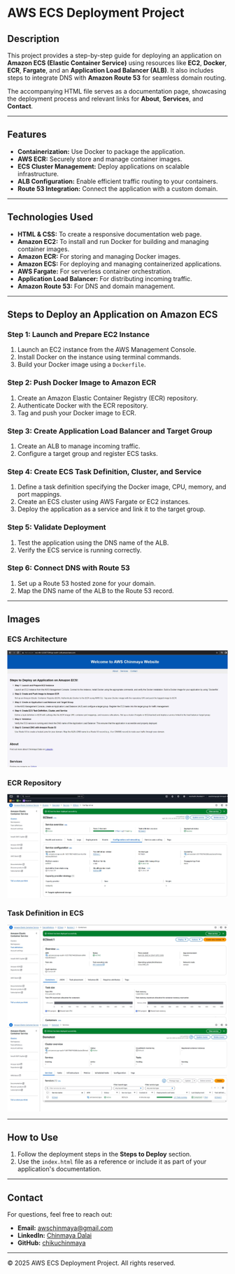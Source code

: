 # AWS ECS Deployment Project

## Description
This project provides a step-by-step guide for deploying an application on **Amazon ECS (Elastic Container Service)** using resources like **EC2**, **Docker**, **ECR**, **Fargate**, and an **Application Load Balancer (ALB)**. It also includes steps to integrate DNS with **Amazon Route 53** for seamless domain routing.

The accompanying HTML file serves as a documentation page, showcasing the deployment process and relevant links for **About**, **Services**, and **Contact**.

---

## Features
- **Containerization:** Use Docker to package the application.
- **AWS ECR:** Securely store and manage container images.
- **ECS Cluster Management:** Deploy applications on scalable infrastructure.
- **ALB Configuration:** Enable efficient traffic routing to your containers.
- **Route 53 Integration:** Connect the application with a custom domain.

---

## Technologies Used
- **HTML & CSS:** To create a responsive documentation web page.
- **Amazon EC2:** To install and run Docker for building and managing container images.
- **Amazon ECR:** For storing and managing Docker images.
- **Amazon ECS:** For deploying and managing containerized applications.
- **AWS Fargate:** For serverless container orchestration.
- **Application Load Balancer:** For distributing incoming traffic.
- **Amazon Route 53:** For DNS and domain management.

---

## Steps to Deploy an Application on Amazon ECS

### Step 1: Launch and Prepare EC2 Instance
1. Launch an EC2 instance from the AWS Management Console.
2. Install Docker on the instance using terminal commands.
3. Build your Docker image using a `Dockerfile`.

### Step 2: Push Docker Image to Amazon ECR
1. Create an Amazon Elastic Container Registry (ECR) repository.
2. Authenticate Docker with the ECR repository.
3. Tag and push your Docker image to ECR.

### Step 3: Create Application Load Balancer and Target Group
1. Create an ALB to manage incoming traffic.
2. Configure a target group and register ECS tasks.

### Step 4: Create ECS Task Definition, Cluster, and Service
1. Define a task definition specifying the Docker image, CPU, memory, and port mappings.
2. Create an ECS cluster using AWS Fargate or EC2 instances.
3. Deploy the application as a service and link it to the target group.

### Step 5: Validate Deployment
1. Test the application using the DNS name of the ALB.
2. Verify the ECS service is running correctly.

### Step 6: Connect DNS with Route 53
1. Set up a Route 53 hosted zone for your domain.
2. Map the DNS name of the ALB to the Route 53 record.

---

## Images

### ECS Architecture
![ECS ELB](https://github.com/chikuchinmaya/AWS-Docker-ECS-Fargate-App-Deployment-Project/blob/main/Image/ECS%20ELB.JPG)

### ECR Repository
![ECR Storage](https://github.com/chikuchinmaya/AWS-Docker-ECS-Fargate-App-Deployment-Project/blob/main/Image/ECS%20cluster.JPG)

### Task Definition in ECS
![Task Definition](https://github.com/chikuchinmaya/AWS-Docker-ECS-Fargate-App-Deployment-Project/blob/main/Image/TAsk%20defination.JPG)
![Service](https://github.com/chikuchinmaya/AWS-Docker-ECS-Fargate-App-Deployment-Project/blob/main/Image/Service.JPG)

---

## How to Use
1. Follow the deployment steps in the **Steps to Deploy** section.
2. Use the `index.html` file as a reference or include it as part of your application's documentation.

---

## Contact
For questions, feel free to reach out:
- **Email:** [awschinmaya@gmail.com](mailto:awschinmaya@gmail.com)
- **LinkedIn:** [Chinmaya Dalai](https://in.linkedin.com/in/chinmayadalai)
- **GitHub:** [chikuchinmaya](https://github.com/chikuchinmaya)

---

&copy; 2025 AWS ECS Deployment Project. All rights reserved.
